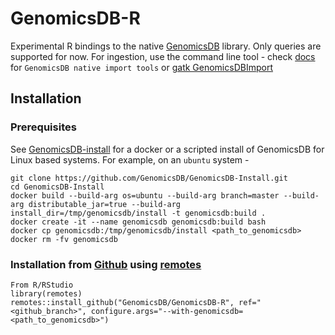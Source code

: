 # GenomicsDB-R
Experimental R bindings to the native [GenomicsDB](https://github.com/GenomicsDB/GenomicsDB) library. Only queries are supported for now. For ingestion, use the command line tool - check [docs](https://genomicsdb.readthedocs.io/en/latest/import-etl.html#)  for `GenomicsDB native import tools` or [gatk GenomicsDBImport](https://gatk.broadinstitute.org/hc/en-us/articles/13832686645787-GenomicsDBImport)

## Installation

### Prerequisites
See [GenomicsDB-install](https://github.com/GenomicsDB/GenomicsDB-Install) for a docker or a scripted install of GenomicsDB for Linux based systems. For example, on an `ubuntu` system -
```
git clone https://github.com/GenomicsDB/GenomicsDB-Install.git
cd GenomicsDB-Install
docker build --build-arg os=ubuntu --build-arg branch=master --build-arg distributable_jar=true --build-arg install_dir=/tmp/genomicsdb/install -t genomicsdb:build .
docker create -it --name genomicsdb genomicsdb:build bash
docker cp genomicsdb:/tmp/genomicsdb/install <path_to_genomicsdb>
docker rm -fv genomicsdb
```

### Installation from [Github](https://github.com/GenomicsDB/GenomicsDB-R) using [remotes](https://cran.r-project.org/package=remotes)
```
From R/RStudio
library(remotes)
remotes::install_github("GenomicsDB/GenomicsDB-R", ref="<github_branch>", configure.args="--with-genomicsdb=<path_to_genomicsdb>")
```
